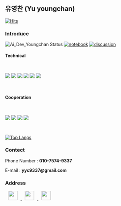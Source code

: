 ## 유영찬 (Yu youngchan) 
[![Hits](https://hits.seeyoufarm.com/api/count/incr/badge.svg?url=https%3A%2F%2Fgithub.com%2Fyyc9337&count_bg=%2379C83D&title_bg=%23555555&icon=&icon_color=%23E7E7E7&title=hits&edge_flat=false)](https://hits.seeyoufarm.com)

<h3>Introduce</h3>


![Ai_Dev_Youngchan Status](https://github-readme-stats.vercel.app/api?username=yyc9337&show_icons=true&hide_border=true)
[![notebook](https://road-to-kaggle-grandmaster.vercel.app/api/badges/yuyougnchan/notebook)](https://www.kaggle.com/yuyougnchan)
[![discussion](https://road-to-kaggle-grandmaster.vercel.app/api/badges/yuyougnchan/discussion)](https://www.kaggle.com/yuyougnchan)


<p>
<h4>Technical</h2>
</p><br>
<p align = "left">
<img src="https://img.shields.io/badge/Python-3776AB?style=flat-square&logo=Python&logoColor=white"/>
<img src="https://img.shields.io/badge/Pytorch-EE4C2C?style=flat-square&logo=Pytorch&logoColor=white"/>
<img src="https://img.shields.io/badge/TensorFlow-FF6F00?style=flat-square&logo=TensorFlow&logoColor=white"/>
<img src="https://img.shields.io/badge/Flask-000000?style=flat-square&logo=Flask&logoColor=white"/>
<img src="https://img.shields.io/badge/R-75AADB?style=flat-square&logo=R&logoColor=white"/>    
<img src="https://img.shields.io/badge/Kaggle-20BEFF?style=flat-square&logo=Kaggle&logoColor=white"/>
</p><br>
<p>
<h4>Cooperation</h2>
</p><br>
<p align = "left">
<img src="https://img.shields.io/badge/Slack-4A154B?style=flat-square&logo=Slack&logoColor=white"/>
<img src="https://img.shields.io/badge/Notion-000000?style=flat-square&logo=Notion&logoColor=white"/>
<img src="https://img.shields.io/badge/GitLab-FCA121?style=flat-square&logo=GitLab&logoColor=white"/>
<img src="https://img.shields.io/badge/Sourcetree-0052CC?style=flat-square&logo=Sourcetree&logoColor=white"/>    
</p><br>


[![Top Langs](https://github-readme-stats.vercel.app/api/top-langs/?username=yyc9337&layout=compact&theme=blue-green&langs_count=5)](https://github.com/anuraghazra/github-readme-stats)


<h3>Contect</h3>
<p>Phone Number : <b>010-7574-9337</b></p>
<p>E-mail : <b>yyc9337@gmail.com</b></p>



<h3>Address</h3>
<a href="https://instagram.com/0.__.chan">
    <img 
        src="http://img.shields.io/badge/-Instagram-black?style=flat&logo=Instagram&link=https://instagram.com/0.__.chan/"
        style="height : auto; margin-left : 10px; margin-right : 10px; height : 30px;"/>
</a>
<a href="https://www.kaggle.com/yuyougnchan">
    <img 
        src="http://img.shields.io/badge/-Kaggle-black?style=flat&logo=Kaggle&link=https://www.kaggle.com/yuyougnchan/"
        style="height : auto; margin-left : 10px; margin-right : 10px; height : 30px;"/>
</a>
<a href="https://yyk7009.tistory.com/">
    <img 
        src="http://img.shields.io/badge/-Tistory Blog-black?style=flat&logo=Tistory&link=https://yyk7009.tistory.com/"
        style="height : auto; margin-left : 10px; margin-right : 10px; height : 30px;"/>
</a>
 

